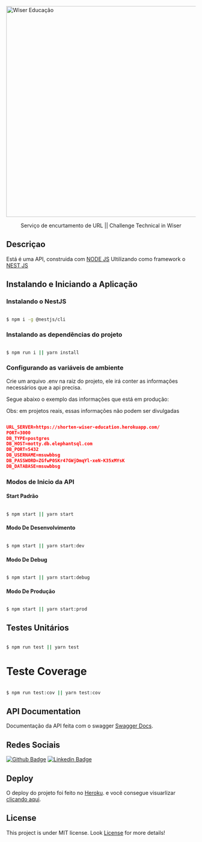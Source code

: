 
<p  align="center">

<a  href="https://wisereducacao.com/"  target="blank"><img  src="https://wisereducacao.com/images/logo-wiser.png"  width="560"  alt="Wiser Educação"  /></a>

</p>

  

<p  align="center">Serviço de encurtamento de URL || Challenge Technical in Wiser </p>

  

## Descriçao

  

Está é uma API, construida com [NODE JS](https://nodejs.org/en/) Ultilizando como framework o [NEST JS](https://nestjs.com/)

  

## Instalando e Iniciando a Aplicação

  
### Instalando o NestJS 
```bash

$ npm i -g @nestjs/cli

```
### Instalando as dependências do projeto 
```bash

$ npm run i || yarn install

```

### Configurando as variáveis de ambiente 
Crie um arquivo .env na raiz do projeto, ele irá conter as informações necessários que a api precisa.

Segue abaixo o exemplo das informações que está em produção:

Obs: em projetos reais, essas informações não podem ser divulgadas
```json

URL_SERVER=https://shorten-wiser-education.herokuapp.com/
PORT=3000
DB_TYPE=postgres
DB_HOST=motty.db.elephantsql.com
DB_PORT=5432
DB_USERNAME=msuwbbsg
DB_PASSWORD=ZGfwP0SKr47GWjDmqYl-xeN-K35xMYsK
DB_DATABASE=msuwbbsg


```

### Modos de Inicio da API

#### Start Padrão
```bash

$ npm start || yarn start

```

#### Modo De Desenvolvimento

```bash

$ npm start || yarn start:dev

```

#### Modo De Debug
```bash

$ npm start || yarn start:debug

```

#### Modo De Produção
```bash

$ npm start || yarn start:prod

```


  

## Testes Unitários

  

```bash

$ npm run test || yarn test

```
  

# Teste Coverage
```bash

$ npm run test:cov || yarn test:cov

```

  

## API Documentation

  

Documentação da API feita com o swagger [Swagger Docs](https://shorten-wiser-education.herokuapp.com/docs).

  

## Redes Sociais

  

[![Github Badge](https://img.shields.io/badge/-Github-000?style=flat-square&logo=Github&logoColor=white&link=https://github.com/RabeloJunior105)](https://github.com/RabeloJunior105) [![Linkedin Badge](https://img.shields.io/badge/-LinkedIn-blue?style=flat-square&logo=Linkedin&logoColor=white&link=https://www.linkedin.com/in/junior-rabelo-04b744185/)](https://www.linkedin.com/in/junior-rabelo-04b744185/)


  

## Deploy

  

O deploy do projeto foi feito no [Heroku](https://heroku.com). e você consegue visuarlizar  [clicando aqui](https://shorten-wiser-education.herokuapp.com/).

  

## License

  

This project is under MIT license. Look [License](LICENSE) for more details!

